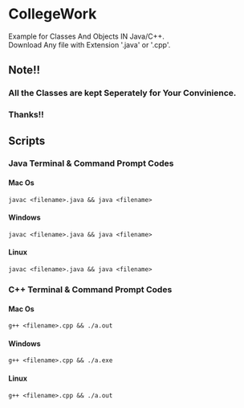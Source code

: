 # CollegeWork

Example for Classes And Objects IN Java/C++.\
Download Any file with Extension '.java' or '.cpp'.

## Note!!

### All the Classes are kept Seperately for Your Convinience.

### Thanks!!

## Scripts

### Java Terminal & Command Prompt Codes

#### Mac Os

`javac <filename>.java && java <filename>`

#### Windows

`javac <filename>.java && java <filename>`

#### Linux

`javac <filename>.java && java <filename>`

### C++ Terminal & Command Prompt Codes

#### Mac Os

`g++ <filename>.cpp && ./a.out`

#### Windows

`g++ <filename>.cpp && ./a.exe`

#### Linux

`g++ <filename>.cpp && ./a.out`
